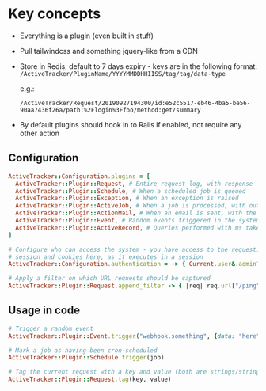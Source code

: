 # Key concepts

* Everything is a plugin (even built in stuff)
* Pull tailwindcss and something jquery-like from a CDN
* Store in Redis, default to 7 days expiry - keys are in the following format:
  `/ActiveTracker/PluginName/YYYYMMDDHHIISS/tag/tag/data-type`

  e.g.:

  `/ActiveTracker/Request/20190927194300/id:e52c5517-eb46-4ba5-be56-90aa7436f26a/path:%2Flogin%3Ffoo/method:get/summary`

* By default plugins should hook in to Rails if enabled, not require any other action

## Configuration

```ruby
ActiveTracker::Configuration.plugins = [
  ActiveTracker::Plugin::Request, # Entire request log, with response
  ActiveTracker::Plugin::Schedule, # When a scheduled job is queued
  ActiveTracker::Plugin::Exception, # When an exception is raised
  ActiveTracker::Plugin::ActiveJob, # When a job is processed, with output
  ActiveTracker::Plugin::ActionMail, # When an email is sent, with the body
  ActiveTracker::Plugin::Event, # Random events triggered in the system
  ActiveTracker::Plugin::ActiveRecord, # Queries performed with ms taken
]

# Configure who can access the system - you have access to the request,
# session and cookies here, as it executes in a session
ActiveTracker::Configuration.authentication = -> { Current.user&.admin? }

# Apply a filter on which URL requests should be captured
ActiveTracker::Plugin::Request.append_filter -> { |req| req.url["/ping"] }
```

## Usage in code

```ruby
# Trigger a random event
ActiveTracker::Plugin::Event.trigger("webhook.something", {data: "here"})

# Mark a job as having been cron-scheduled
ActiveTracker::Plugin::Schedule.trigger(job)

# Tag the current request with a key and value (both are strings/string-like)
ActiveTracker::Plugin::Request.tag(key, value)
```
